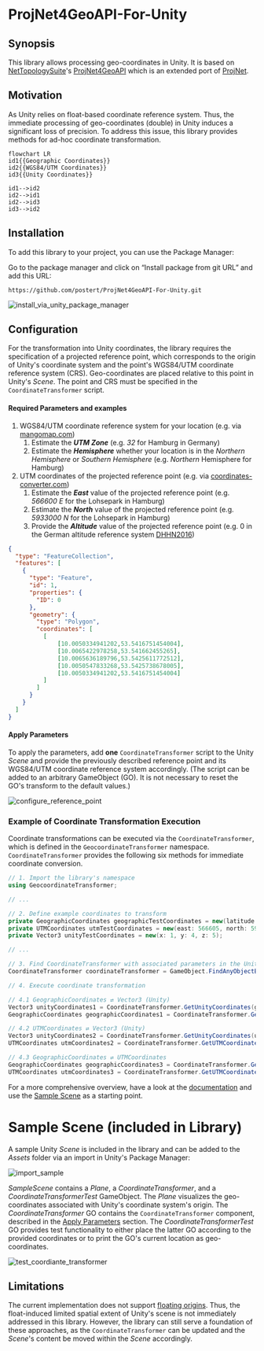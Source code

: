 # ProjNet4GeoAPI-For-Unity

## Synopsis

This library allows processing geo-coordinates in Unity. It is based on [NetTopologySuite](https://github.com/NetTopologySuite/)'s [ProjNet4GeoAPI](https://github.com/NetTopologySuite/ProjNet4GeoAPI) which is an extended port of [ProjNet](http://projnet.codeplex.com). 

## Motivation

As Unity relies on float-based coordinate reference system. Thus, the immediate processing of geo-coordinates (double) in Unity induces a significant loss of precision. To address this issue, this library provides methods for ad-hoc coordinate transformation. 

```mermaid
flowchart LR
id1{{Geographic Coordinates}}
id2{{WGS84/UTM Coordinates}}
id3{{Unity Coordinates}}

id1-->id2
id2-->id1
id2-->id3
id3-->id2
```

## Installation

To add this library to your project, you can use the Package Manager:

Go to the package manager and click on “Install package from git URL” and add this URL:  

```
https://github.com/postert/ProjNet4GeoAPI-For-Unity.git
```

![install_via_unity_package_manager](install_via_unity_package_manager.gif)

## Configuration

For the transformation into Unity coordinates, the library requires the specification of a projected reference point, which corresponds to the origin of Unity's coordinate system and the point's WGS84/UTM coordinate reference system (CRS). Geo-coordinates are placed relative to this point in Unity's *Scene*. The point and CRS must be specified in the `CoordinateTransformer` script.

#### Required Parameters and examples

1. WGS84/UTM coordinate reference system for your location (e.g. via [mangomap.com](https://mangomap.com/robertyoung/maps/69585/what-utm-zone-am-i-in-#))
	1. Estimate the ***UTM Zone*** (e.g. *32* for Hamburg in Germany)
	2. Estimate the ***Hemisphere*** whether your location is in the *Northern Hemisphere* or *Southern Hemisphere* (e.g. *Northern* Hemisphere for Hamburg)
2. UTM coordinates of the projected reference point (e.g. via [coordinates-converter.com](https://coordinates-converter.com/en/decimal/53.541675,10.005033?karte=OpenStreetMap&zoom=18))
	1. Estimate the ***East*** value of the projected reference point (e.g. *566600 E* for the Lohsepark in Hamburg)
	2. Estimate the ***North*** value of the projected reference point (e.g. *5933000 N* for the Lohsepark in Hamburg)
	3. Provide the ***Altitude*** value of the projected reference point (e.g. 0 in the German altitude reference system [DHHN2016](https://de.wikipedia.org/wiki/Deutsches_Haupthöhennetz))

```geojson
{
  "type": "FeatureCollection",
  "features": [
    {
      "type": "Feature",
      "id": 1,
      "properties": {
        "ID": 0
      },
      "geometry": {
        "type": "Polygon",
        "coordinates": [
          [
              [10.0050334941202,53.5416751454004],
              [10.0065422978258,53.541662455265],
              [10.0065636189796,53.5425611772512],
              [10.0050547833268,53.5425738678005],
              [10.0050334941202,53.5416751454004]
          ]
        ]
      }
    }
  ]
}
```

#### Apply Parameters

To apply the parameters, add **one** `CoordinateTransformer` script to the Unity *Scene* and provide the previously described reference point and its WGS84/UTM coordinate reference system accordingly. (The script can be added to an arbitrary GameObject (GO). It is not necessary to reset the GO's transform to the default values.) 

![configure_reference_point](configure_reference_point.gif)

### Example of Coordinate Transformation Execution

Coordinate transformations can be executed via the `CoordinateTransformer`, which is defined in the `GeocoordinateTransformer` namespace. `CoordinateTransformer` provides the following six methods for immediate coordinate conversion.

```C#
// 1. Import the library's namespace
using GeocoordinateTransformer;

// ...

// 2. Define example coordinates to transform
private GeographicCoordinates geographicTestCoordinates = new(latitude: 53.5417104602435, longitude: 10.0051097859429, altitude: 4.25);
private UTMCoordinates utmTestCoordinates = new(east: 566605, north: 5933004, altitude: 3);
private Vector3 unityTestCoordinates = new(x: 1, y: 4, z: 5);

// ...

// 3. Find CoordinateTransformer with associated parameters in the Unity Scene
CoordinateTransformer coordinateTransformer = GameObject.FindAnyObjectByType<CoordinateTransformer>();

// 4. Execute coordinate transformation

// 4.1 GeographicCoordinates ⇄ Vector3 (Unity)
Vector3 unityCoordinates1 = CoordinateTransformer.GetUnityCoordinates(geographicTestCoordinates);
GeographicCoordinates geographicCoordinates1 = CoordinateTransformer.GetGeographicCoordinates(unityCoordinates);

// 4.2 UTMCoordinates ⇄ Vector3 (Unity)
Vector3 unityCoordinates2 = CoordinateTransformer.GetUnityCoordinates(utmTestCoordinates);
UTMCoordinates utmCoordinates2 = CoordinateTransformer.GetUTMCoordinates(unityCoordinates);

// 4.3 GeographicCoordinates ⇄ UTMCoordinates
GeographicCoordinates geographicCoordinates3 = CoordinateTransformer.GetGeographicCoordinates(utmTestCoordinates);
UTMCoordinates utmCoordinates3 = CoordinateTransformer.GetUTMCoordinates(geographicTestCoordinates);
```

For a more comprehensive overview, have a look at the [documentation](documentation.pdf) and use the [Sample Scene](#sample-scene-included-in-library) as a starting point.

# Sample Scene (included in Library)

A sample Unity *Scene* is included in the library and can be added to the *Assets* folder via an import in Unity's Package Manager:

![import_sample](import_sample.gif)

*SampleScene* contains a *Plane*, a *CoordinateTransformer*, and a *CoordinateTransformerTest* GameObject. The *Plane* visualizes the geo-coordinates associated with Unity's coordinate system's origin. The *CoordinateTransformer* GO contains the `CoordinateTransformer` component, described in the [Apply Parameters](#apply-parameters) section. The *CoordinateTransformerTest* GO provides test functionality to either place the latter GO according to the provided coordinates or to print the GO's current location as geo-coordinates. 

![test_coordiante_transformer](test_coordiante_transformer.gif)

## Limitations

The current implementation does not support [floating origins](https://gamedev.stackexchange.com/questions/110349/is-a-custom-coordinate-system-possible-in-unity/110369#110369). Thus, the float-induced limited spatial extent of Unity's scene is not immediately addressed in this library. However, the library can still serve a foundation of these approaches, as the `CoordinateTransformer` can be updated and the *Scene*'s content be moved within the *Scene* accordingly.
